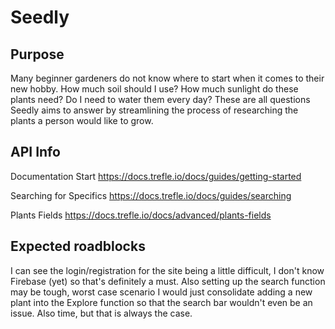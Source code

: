 # Seedly

## Purpose
Many beginner gardeners do not know where to start when it comes to their new hobby. How much soil should I use? How much sunlight do these plants need? Do I need to water them every day? These are all questions Seedly aims to answer by streamlining the process of researching the plants a person would like to grow.

## API Info
Documentation Start
https://docs.trefle.io/docs/guides/getting-started

Searching for Specifics
https://docs.trefle.io/docs/guides/searching

Plants Fields
https://docs.trefle.io/docs/advanced/plants-fields

## Expected roadblocks
I can see the login/registration for the site being a little difficult, I don't know Firebase (yet) so that's definitely a must. Also setting up the search function may be tough, worst case scenario I would just consolidate adding a new plant into the Explore function so that the search bar wouldn't even be an issue. Also time, but that is always the case.